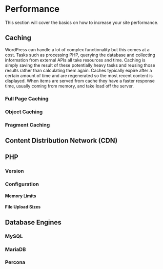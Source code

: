 # Performance
This section will cover the basics on how to increase your site performance.

## Caching
WordPress can handle a lot of complex functionality but this comes at a cost. Tasks such as processing PHP, querying the database and collecting information from external APIs all take resources and time. Caching is simply saving the result of these potentially heavy tasks and reusing those results rather than calculating them again. Caches typically expire after a certain amount of time and are regenerated so the most recent content is displayed. When items are served from cache they have a faster response time, usually coming from memory, and take load off the server.

### Full Page Caching

### Object Caching

### Fragment Caching

## Content Distribution Network (CDN)

## PHP

### Version

### Configuration

#### Memory Limits

#### File Upload Sizes

## Database Engines

### MySQL

### MariaDB

### Percona

